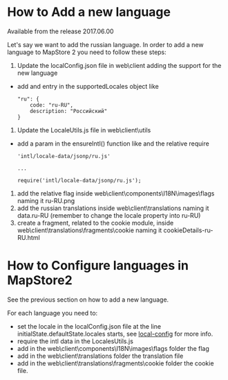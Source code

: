 # How to Add a new language
Available from the release 2017.06.00

Let's say we want to add the russian language.
In order to add a new language to MapStore 2 you need to follow these steps:

1. Update the localConfig.json file in web\client adding the support for the new language
 - add and entry in the supportedLocales object like
    ```
    "ru": {
        code: "ru-RU",
        description: "Pоссийский"
    }
    ```
1. Update the LocaleUtils.js file in web\client\utils
  - add a param in the ensureIntl() function like and the relative require
    ```
    'intl/locale-data/jsonp/ru.js'

    ...

    require('intl/locale-data/jsonp/ru.js');
    ```
1. add the relative flag inside web\client\components\I18N\images\flags naming it ru-RU.png
1. add the russian translations inside web\client\translations naming it data.ru-RU (remember to change the locale property into ru-RU)
1. create a fragment, related to the cookie module, inside web\client\translations\fragments\cookie naming it cookieDetails-ru-RU.html


# How to Configure languages in MapStore2

See the previous section on how to add a new language.

For each language you need to:
- set the locale in the localConfig.json file at the line initialState.defaultState.locales starts, see [local-config](local-config) for more info.
- require the intl data in the LocalesUtils.js
- add in the web\client\components\I18N\images\flags folder the flag
- add in the web\client\translations folder the translation file
- add in the web\client\translations\fragments\cookie folder the cookie file.

